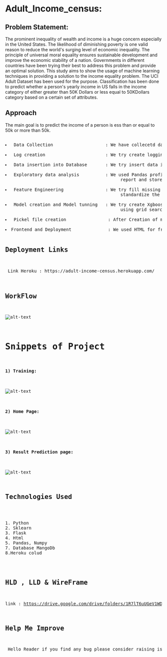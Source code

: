 # Adult_Income_census:
## Problem Statement:
<p>The prominent inequality of wealth and income is a huge concern especially in the United States. The likelihood of diminishing poverty is one valid reason to reduce the world's surging level of economic inequality. The principle of universal moral equality ensures sustainable development and improve the economic stability of a nation. Governments in different countries have been trying their best to address this problem and provide an optimal solution. This study aims to show the usage of machine learning techniques in providing a solution to the income equality problem. The UCI Adult Dataset has been used for the purpose. Classification has been done to predict whether a person's yearly income in US falls in the income category of either greater than 50K Dollars or less equal to 50KDollars category based on a certain set of attributes.<p> 
  
  ## Approach
  <p> The main goal is to predict the income of a person is ess than or equal to 50k or more than 50k.<p>
  <pre>
  <li> Data Collection                    : We have collecetd data from kaggle platform
  <li> Log creation                       : We try create logging in order keep track and to understand workflow
  <li> Data insertion into Database       : We try insert data into Database MangoDb
  <li> Exploratory data analysis          : We used Pandas profiling to for EDA part we generated a 
                                            report and stored in analysis folder
  <li> Feature Engineering                : We try fill missing values,encode variables and 
                                            standardize the variables
  <li> Model creation and Model tunning   : We try create Xgboost classifier and Random forest classfier and by 
                                            using grid search cv and cross validation we try to tune the model
 <li> Pickel file creation                : After Creation of model we try to save model in pickle format .
 <li>Frontend and Deployment              : We used HTML for frontend and Deployed or model in Heroku platform 
 
 
 ## Deployment Links
<p> Link Heroku : https://adult-income-census.herokuapp.com/ <br>
 
 ## WorkFlow
 ![alt-text](https://github.com/prakash0007/Adult_Income_census/blob/main/Images/Workflow.png)
 
# Snippets of Project
#### 1) Training:

![alt-text](https://github.com/prakash0007/Adult_Income_census/blob/main/Images/Training_image.png)

#### 2) Home Page:

![alt-text](https://github.com/prakash0007/Adult_Income_census/blob/main/Images/index_page.png)

#### 3) Result Prediction page:

![alt-text](https://github.com/prakash0007/Adult_Income_census/blob/main/Images/output_text.png)

## Technologies Used
<pre> 
1. Python 
2. Sklearn
3. Flask
4. Html
5. Pandas, Numpy 
7. Database MangoDb 
8.Heroku colud
</pre>

## HLD , LLD & WireFrame
link : https://drive.google.com/drive/folders/1R7lT6uUGeV1WDm5FMoDUHteeaN0CGJT6?usp=sharing

## Help Me Improve
<p> Hello Reader if you find any bug please consider raising issue I will address them asap.</p>





   
